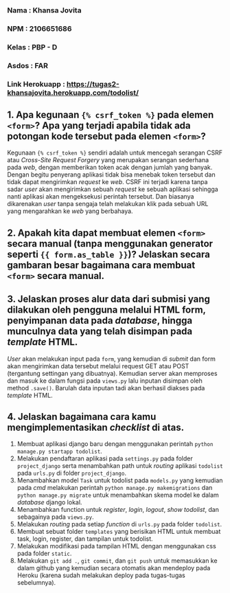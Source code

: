 ### Nama       : Khansa Jovita
### NPM        : 2106651686
### Kelas      : PBP - D
### Asdos      : FAR
### Link Herokuapp : https://tugas2-khansajovita.herokuapp.com/todolist/

## 1. Apa kegunaan `{% csrf_token %}` pada elemen `<form>`? Apa yang terjadi apabila tidak ada potongan kode tersebut pada elemen `<form>`?
Kegunaan `{% csrf_token %}` sendiri adalah untuk mencegah serangan CSRF atau _Cross-Site Request Forgery_ yang merupakan serangan sederhana pada _web_, dengan memberikan token acak dengan jumlah yang banyak. Dengan begitu penyerang aplikasi tidak bisa menebak token tersebut dan tidak dapat mengirimkan _request_ ke _web_. CSRF ini terjadi karena tanpa sadar _user_ akan mengirimkan sebuah _request_ ke sebuah aplikasi sehingga nanti aplikasi akan mengeksekusi perintah tersebut. Dan biasanya  dikarenakan _user_ tanpa sengaja telah melakukan klik pada sebuah URL yang mengarahkan ke _web_ yang berbahaya. 

## 2. Apakah kita dapat membuat elemen `<form>` secara manual (tanpa menggunakan generator seperti `{{ form.as_table }}`)? Jelaskan secara gambaran besar bagaimana cara membuat `<form>` secara manual.


## 3. Jelaskan proses alur data dari submisi yang dilakukan oleh pengguna melalui HTML form, penyimpanan data pada _database_, hingga munculnya data yang telah disimpan pada _template_ HTML.
_User_ akan melakukan input pada `form`, yang kemudian di _submit_ dan form akan mengirimkan data tersebut melalui request GET atau POST (tergantung settingan yang dibuatnya). Kemudian server akan memproses dan masuk ke dalam fungsi pada `views.py` lalu inputan disimpan oleh method `.save()`. Barulah data inputan tadi akan berhasil diakses pada _template_ HTML.

## 4.  Jelaskan bagaimana cara kamu mengimplementasikan _checklist_ di atas.
1. Membuat aplikasi django baru dengan menggunakan perintah `python manage.py startapp todolist`.
2. Melakukan pendaftaran aplikasi pada `settings.py` pada folder `project_django` serta menambahkan path untuk _routing_ aplikasi `todolist` pada `urls.py` di folder `project_django`.
3. Menambahkan model `Task` untuk todolist pada `models.py` yang kemudian pada _cmd_ melakukan perintah `python manage.py makemigrations` dan `python manage.py migrate` untuk menambahkan skema model ke dalam _database_ django lokal.
4. Menambahkan function untuk _register_, _login_, _logout_, _show todolist_, dan sebagainya pada `views.py`.
5. Melakukan _routing_ pada setiap _function_ di `urls.py` pada folder `todolist`.
6. Membuat sebuat folder `templates` yang berisikan HTML untuk membuat task, login, register, dan tampilan untuk todolist.
7. Melakukan modifikasi pada tampilan HTML dengan menggunakan css pada folder `static`.
8. Melakukan `git add .`, `git commit`, dan `git push` untuk memasukkan ke dalam github yang kemudian secara otomatis akan mendeploy pada Heroku (karena sudah melakukan deploy pada tugas-tugas sebelumnya).